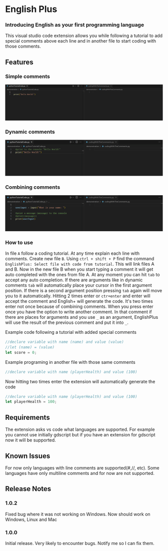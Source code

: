# English Plus

### Introducing English as your first programming language

This visual studio code extension allows you while following a tutorial to add special comments above each line and in another file to start coding with those comments.

## Features

### Simple comments

![Simple\ comments](assets/simpleComments.gif)

### Dynamic comments

![Dynamic\ comments](assets/dynamicComments.gif)

### Combining comments

![Combining\ comments](assets/combiningComments.gif)

### How to use

In file `A` follow a coding tutorial. At any time explain each line with comments. Create new file `B`. Using `ctrl + shift + P` find the command `EnglishPlus: Select file with code from tutorial`. This will link files A and B. Now in the new file B when you start typing a comment it will get auto completed with the ones from file A. At any moment you can hit `tab` to accept any auto completion. If there are arguments like in dynamic comments `tab` will automatically place your cursor in the first argument position. If there is a second argument position pressing `tab` again will move you to it automatically. Hitting 2 times enter or `ctr+enter` and enter will accept the comment and English+ will generate the code. It's two times enter not once because of combining comments. When you press enter once you have the option to write another comment. In that comment if there are places for arguments and you use `_` as an argument, EnglishPlus will use the result of the previous comment and put it into `_`.

Example code following a tutorial with added special comments

```js
//declare variable with name (name) and value (value)
//let (name) = (value)
let score = 0;
```

Example programing in another file with those same comments

```js
//declare variable with name (playerHealth) and value (100)
```

Now hitting two times enter the extension will automatically generate the code

```js
//declare variable with name (playerHealth) and value (100)
let playerHealth = 100;
```

## Requirements

The extension asks vs code what languages are supported. For example you cannot use initially gdscript but if you have an extension for gdscript now it will be supported.

## Known Issues

For now only languages with line comments are supported(#,//, etc). Some languages have only multiline comments and for now are not supported.

## Release Notes

### 1.0.2

Fixed bug where it was not working on Windows. Now should work on Windows, Linux and Mac

### 1.0.0

Initial release. Very likely to encounter bugs. Notify me so I can fix them.
